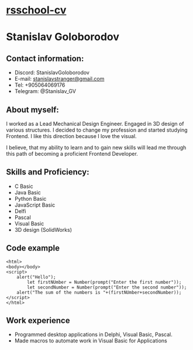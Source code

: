 # [rsschool-cv](https://stanislavstranger.github.io/rsshool-cv/cv)
# **Stanislav Goloborodov**

## **Contact information:**
   * Discord: StanislavGoloborodov
   * E-mail: stanislavstranger@gmail.com
   * Tel: +905064069176
   * Telegram: @Stanislav_GV

## **About myself:**
   I worked as a Lead Mechanical Design Engineer. Engaged in 3D design of various structures. I decided to change my profession and started studying Frontend. I like this direction because I love the visual.

   I believe, that my ability to learn and to gain new skills will lead me through this path of becoming a proficient Frontend Developer.  

## **Skills and Proficiency:**
   * C Basic
   * Java Basic
   * Python Basic
   * JavaScript Basic
   * Delfi
   * Pascal
   * Visual Basic
   * 3D design (SolidWorks)

## **Code example**
```
<html>
<body></body>
<script>
    alert("Hello");
        let firstNUmber = Number(prompt("Enter the first number"));   
        let secondNumber = Number(prompt("Enter the second number"));
    alert("The sum of the numbers is "+(firstNUmber+secondNumber));
</script>
</html>
```

## **Work experience**
   * Programmed desktop applications in Delphi, Visual Basic, Pascal.
   * Made macros to automate work in Visual Basic for Applications
